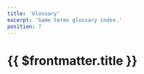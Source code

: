 ```yaml
---
title: 'Glossary'
excerpt: 'Game terms glossary index.'
position: 7
---
```


# {{ $frontmatter.title }}
